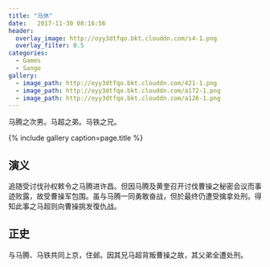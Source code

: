 ```yaml
---
title: "马休"
date:   2017-11-30 08:16:56
header:
  overlay_image: http://oyy3dtfqo.bkt.clouddn.com/s4-1.png
  overlay_filter: 0.5
categories:
  - Games
  - Sango
gallery:
  - image_path: http://oyy3dtfqo.bkt.clouddn.com/421-1.png
  - image_path: http://oyy3dtfqo.bkt.clouddn.com/a172-1.png
  - image_path: http://oyy3dtfqo.bkt.clouddn.com/a126-1.png
---
```


马腾之次男。马超之弟。马铁之兄。

{% include gallery caption=page.title %}

## 演义

追随受讨伐孙权敕令之马腾进许昌。但因马腾及黄奎召开讨伐曹操之秘密会议而事迹败露，故受曹操军包围。虽与马腾一同勇敢奋战，但於最终仍遭受擒拿处刑。得知此事之马超则向曹操挑发復仇战。

## 正史

与马腾、马铁共同上京，住邺。因其兄马超背叛曹操之故，其父弟全遭处刑。